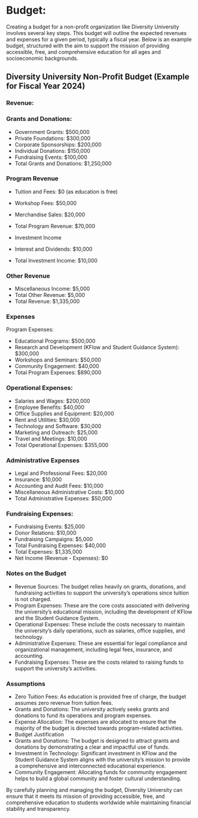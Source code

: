 # Budget:
Creating a budget for a non-profit organization like Diversity University involves several key steps. This budget will outline the expected revenues and expenses for a given period, typically a fiscal year. Below is an example budget, structured with the aim to support the mission of providing accessible, free, and comprehensive education for all ages and socioeconomic backgrounds.

## Diversity University Non-Profit Budget (Example for Fiscal Year 2024)

### Revenue:
### Grants and Donations:
* Government Grants: $500,000
* Private Foundations: $300,000
* Corporate Sponsorships: $200,000
* Individual Donations: $150,000
* Fundraising Events: $100,000
* Total Grants and Donations: $1,250,000

### Program Revenue
* Tuition and Fees: $0 (as education is free)
* Workshop Fees: $50,000
* Merchandise Sales: $20,000
* Total Program Revenue: $70,000
* Investment Income

* Interest and Dividends: $10,000
* Total Investment Income: $10,000

### Other Revenue
* Miscellaneous Income: $5,000
* Total Other Revenue: $5,000
* Total Revenue: $1,335,000

### Expenses
Program Expenses:
* Educational Programs: $500,000
* Research and Development (KFlow and Student Guidance System): $300,000
* Workshops and Seminars: $50,000
* Community Engagement: $40,000
* Total Program Expenses: $890,000

### Operational Expenses:
* Salaries and Wages: $200,000
* Employee Benefits: $40,000
* Office Supplies and Equipment: $20,000
* Rent and Utilities: $30,000
* Technology and Software: $30,000
* Marketing and Outreach: $25,000
* Travel and Meetings: $10,000
* Total Operational Expenses: $355,000

### Administrative Expenses
* Legal and Professional Fees: $20,000
* Insurance: $10,000
* Accounting and Audit Fees: $10,000
* Miscellaneous Administrative Costs: $10,000
* Total Administrative Expenses: $50,000

### Fundraising Expenses:
* Fundraising Events: $25,000
* Donor Relations: $10,000
* Fundraising Campaigns: $5,000
* Total Fundraising Expenses: $40,000
* Total Expenses: $1,335,000
* Net Income (Revenue - Expenses): $0

### Notes on the Budget
* Revenue Sources: The budget relies heavily on grants, donations, and fundraising activities to support the university’s operations since tuition is not charged.
* Program Expenses: These are the core costs associated with delivering the university’s educational mission, including the development of KFlow and the Student Guidance System.
* Operational Expenses: These include the costs necessary to maintain the university’s daily operations, such as salaries, office supplies, and technology.
* Administrative Expenses: These are essential for legal compliance and organizational management, including legal fees, insurance, and accounting.
* Fundraising Expenses: These are the costs related to raising funds to support the university’s activities.

### Assumptions
* Zero Tuition Fees: As education is provided free of charge, the budget assumes zero revenue from tuition fees.
* Grants and Donations: The university actively seeks grants and donations to fund its operations and program expenses.
* Expense Allocation: The expenses are allocated to ensure that the majority of the budget is directed towards program-related activities.
* Budget Justification
* Grants and Donations: The budget is designed to attract grants and donations by demonstrating a clear and impactful use of funds.
* Investment in Technology: Significant investment in KFlow and the Student Guidance System aligns with the university’s mission to provide a comprehensive and interconnected educational experience.
* Community Engagement: Allocating funds for community engagement helps to build a global community and foster cultural understanding.


By carefully planning and managing the budget, Diversity University can ensure that it meets its mission of providing accessible, free, and comprehensive education to students worldwide while maintaining financial stability and transparency.






